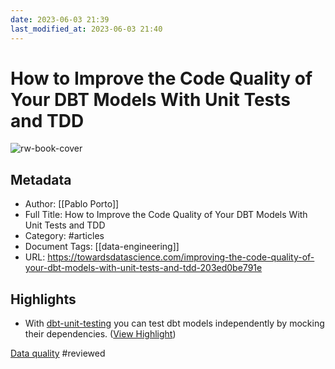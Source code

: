 ```yaml
---
date: 2023-06-03 21:39
last_modified_at: 2023-06-03 21:40
---
```

# How to Improve the Code Quality of Your DBT Models With Unit Tests and TDD

![rw-book-cover](https://miro.medium.com/v2/resize:fit:1200/1*ssSWE0E-4_9aIeHlreFRGg.jpeg)

## Metadata
- Author: [[Pablo Porto]]
- Full Title: How to Improve the Code Quality of Your DBT Models With Unit Tests and TDD
- Category: #articles
- Document Tags: [[data-engineering]] 
- URL: https://towardsdatascience.com/improving-the-code-quality-of-your-dbt-models-with-unit-tests-and-tdd-203ed0be791e

## Highlights
- With [dbt-unit-testing](https://github.com/EqualExperts/dbt-unit-testing) you can test dbt models independently by mocking their dependencies. ([View Highlight](https://read.readwise.io/read/01h1ywnccam0zq1wtzq3a51t4h))

[Data quality](Data%20quality.md)
#reviewed 
